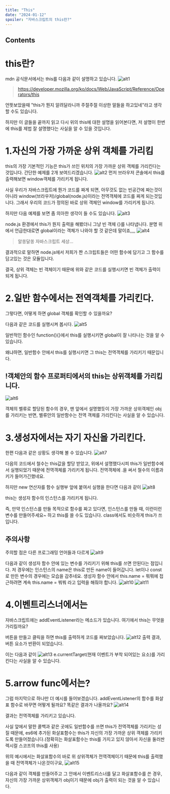 ```yaml
---
title: "This"
date: "2024-01-12"
spoiler: "자바스크립트의 this란?"
---
```


## Contents

# this란?

mdn 공식문서에서는 this를 다음과 같이 설명하고 있습니다.
![alt1](./image1.png)

> https://developer.mozilla.org/ko/docs/Web/JavaScript/Reference/Operators/this

언뜻보았을때 "this가 뭔지 알려달라니까 주절주절 이상한 말들을 하고있네"라고 생각할 수도 있습니다.

하지만 이 글들을 끝까지 읽고 다시 위의 this에 대한 설명을 읽어본다면, 저 설명이 한번에 this를 제법 잘 설명했다는 사실을 알 수 있을 것입니다.

# 1.자신의 가장 가까운 상위 객체를 가리킴

this의 가장 기본적인 기능은 this가 쓰인 위치의 가장 가까운 상위 객체를 가리킨다는 것입니다. 간단한 예제를 2개 보여드리겠습니다.
![alt2](./image2.png)
먼저 브라우저 콘솔에서 this를 출력해보면 window객체를 가리키게 됩니다.

사실 우리가 자바스크립트에 뭔가 코드를 짜게 되면, 아무것도 없는 빈공간에 짜는것이 아니라 window(브라우저)/global(node.js)이라는 전역객체에 코드를 짜게 되는것입니다. 그래서 우리의 코드가 정의된 바로 상위 객체인 window를 가리키게 됩니다.

하지만 다음 예제를 보면 좀 의아한 생각이 들 수도 있습니다.
![alt3](./image3.png)

node.js 환경에서 this가 뭔지 출력을 해봤더니 그냥 빈 객체 {}를 나타냅니다. 분명 위에서 언급한대로면 global이라는 객체가 나와야 할 것 같은데 말이죠,,,,
![alt4](./image4.png)

> 알쏭달쏭 자바스크립트 세상...

결과적으로 말하면 node.js에서 저희가 짠 스크립트들은 어떤 함수에 담기고 그 함수를 담고있는 것은 모듈입니다.

결국, 상위 객체는 빈 객체이기 때문에 위와 같은 코드를 실행시키면 빈 객체가 출력이 되게 됩니다.

# 2.일반 함수에서는 전역객체를 가리킨다.

그렇다면, 어떻게 하면 global 객체를 확인할 수 있을까요?

다음과 같은 코드를 실행시켜 봅시다.
![alt5](./image5.png)

일반적인 함수인 function(){}에서 this를 실행시키면 global이 잘 나타나는 것을 알 수 있습니다.

왜냐하면, 일반함수 안에서 this를 실행시키면 그 this는 전역객체를 가리키기 때문입니다.

## !객체안의 함수 프로퍼티에서의 this는 상위객체를 가리킵니다.

![alt6](./image6.png)

객체의 벨류로 할당된 함수의 경우, 맨 앞에서 설명했듯이 가장 가까운 상위객체인 obj를 가리키는 반면,
벨류안의 일반함수는 전역 객체를 가리킨다는 사실을 알 수 있습니다.

# 3.생성자에서는 자기 자신을 가리킨다.

한편 다음과 같은 상황도 생각해 볼 수 있습니다.
![alt7](./image7.png)

다음의 코드에서 철수는 this값을 할당 받았고, 위에서 설명했다시피 this가 일반함수에서 실행되었기 때문에 전역객체를 가리키게 됩니다.
전역객체에 .을 써서 철수의 이름과 키가 들어가긴했네요.

하지만 new 연산자를 함수 실행부 앞에 붙여서 실행을 한다면 다음과 같이
![alt8](./image8.png)

this는 생성자 함수의 인스턴스를 가리키게 됩니다.

즉, 만약 인스턴스를 만들 목적으로 함수를 짜고 있다면, 인스턴스를 만들 때, 이런이런 변수를 만들어주세요~ 하고 this를 쓸 수도 있습니다. class에서도 비슷하게 this가 쓰입니다.

## 주의사항

주의할 점은 다른 프로그래밍 언어들과 다르게
![alt9](./image9.png)

다음과 같이 생성자 함수 안에 있는 변수를 가리키기 위해 this를 쓰면 안된다는 점입니다. 저 경우에는 인스턴스의 name은 this로 만든 name이 들어갑니다. let이나 const로 만든 변수의 경우에는 모습을 감추네요.
생성자 함수 안에서 this.name = 뭐뭐에 접근하려면 계속 this.name = 붜붜 라고 입력을 해줘야 합니다.
![alt10](./image10.png)
![alt11](./image11.png)

# 4.이벤트리스너에서는

자바스크립트에는 addEventListener라는 메소드가 있습니다.
여기에서 this는 무엇을 가리킬까요?

버튼을 만들고 클릭을 하면 this를 출력하게 코드를 짜보았습니다.
![alt12](./image12.png)
출력 결과, 버튼 요소가 반환이 되었습니다.

이는 다음과 같이
![alt13](./image13.png)
e.currentTarget(현재 이벤트가 부착 되어있는 요소)를 가리킨다는 사실을 알 수 있습니다.

# 5.arrow func에서는?

그럼 마지막으로 하나만 더 예시를 들어보겠습니다.
addEventListener의 함수를 화살표 함수로 바꾸면 어떻게 될까요? 똑같은 결과가 나올까요?
![alt14](./image14.png)

결과는 전역객체를 가리키고 있습니다.

사실 앞에서 말한 콜백과 같은 곳에도 일반함수를 쓰면 this가 전역객체를 가리키는 성질 때문에, es6에 추가된 화살표함수는 this가 자신의 가장 가까운 상위 객체를 가리키도록 만들어졌습니다.(정확히는 화살표함수는 this를 가지고 있지 않아서 자신을 둘러싼 렉시컬 스코프의 this를 사용)

위의 예시에서는 화살표함수의 바로 위 상위객체가 전역객체이기 때문에 this를 출력했을 때 전역객체가 나온것이구요,
![alt15](./image15.png)

다음과 같이 객체를 만들어주고 그 안에서 이벤트리스너를 달고 화살표함수를 쓴 경우, 자신의 가장 가까운 상위객체가 obj이기 때문에 obj가 출력이 되는 것을 알 수 있습니다.
